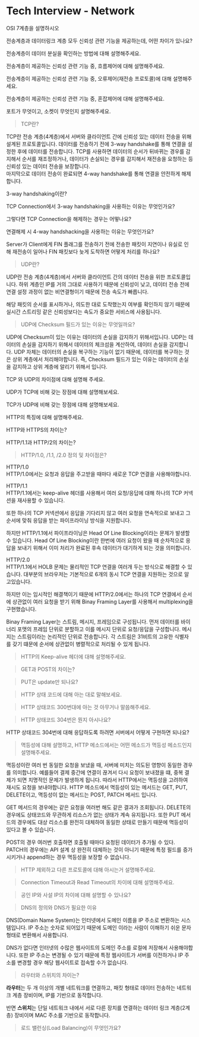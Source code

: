 # Tech Interview - Network

OSI 7계층을 설명하시오

전송계층과 데이터링크 계층 모두 신뢰성 관련 기능을 제공하는데, 어떤 차이가 있나요?

전송계층이 데이터 분실을 확인하는 방법에 대해 설명해주세요.

전송계층이 제공하는 신뢰성 관련 기능 중, 흐름제어에 대해 설명해주세요.

전송계층이 제공하는 신뢰성 관련 기능 중, 오류제어(재전송 프로토콜)에 대해 설명해주세요.

전송계층이 제공하는 신뢰성 관련 기능 중, 혼잡제어에 대해 설명해주세요.

포트가 무엇이고, 소켓이 무엇인지 설명해주세요.

> TCP란?

TCP란 전송 계층(4계층)에서 서버와 클라이언트 간에 신뢰성 있는 데이터 전송을 위해 설계된 프로토콜입니다.
데이터를 전송하기 전에 3-way handshake를 통해 연결을 설정한 후에 데이터를 전송합니다.
TCP를 사용하면 데이터의 순서가 뒤바뀌는 경우를 감지해서 순서를 재조정하거나,
데이터가 손실되는 경우를 감지해서 재전송을 요청하는 등 신뢰성 있는 데이터 전송을 보장합니다.  
마지막으로 데이터 전송이 완료되면 4-way handshake를 통해 연결을 안전하게 해제합니다.

3-way handshaking이란?

TCP Connection에서 3-way handshaking을 사용하는 이유는 무엇인가요?

그렇다면 TCP Connection을 해제하는 경우는 어떻나요?

연결해제 시 4-way handshacking을 사용하는 이유는 무엇인가요?

Server가 Client에게 FIN 플래그를 전송하기 전에 전송한 패킷이 지연이나 유실로 인해 재전송이 일어나 FIN 패킷보다 늦게 도착하면 어떻게 처리를 하나요?

> UDP란?

UDP란 전송 계층(4계층)에서 서버와 클라이언트 간의 데이터 전송을 위한 프로토콜입니다.
하위 계층인 IP를 거의 그대로 사용하기 때문에 신뢰성이 낮고, 데이터 전송 전에 연결 설정 과정이 없는 비연결형이기 때문에 전송 속도가 빠릅니다.

해당 패킷의 순서를 표시하거나, 의도한 대로 도착했는지 여부를 확인하지 않기 때문에
실시간 스트리밍 같은 신뢰성보다는 속도가 중요한 서비스에 사용됩니다.

> UDP에 Checksum 필드가 있는 이유는 무엇일까요?

UDP에 Checksum이 있는 이유는 데이터의 손실을 감지하기 위해서입니다.
UDP는 데이터의 손실을 감지하기 위해서 데이터의 체크섬을 계산하여, 데이터 손실을 감지합니다.
UDP 자체는 데이터의 손실을 복구하는 기능이 없기 때문에, 데이터를 복구하는 것은 상위 계층에서 처리해야합니다.
즉, Checksum 필드가 있는 이유는 데이터의 손실을 감지하고 상위 계층에 알리기 위해서 입니다.

TCP 와 UDP의 차이점에 대해 설명해 주세요.

UDP가 TCP에 비해 갖는 장점에 대해 설명해보세요.

TCP가 UDP에 비해 갖는 장점에 대해 설명해보세요.

HTTP의 특징에 대해 설명해주세요.

HTTP와 HTTPS의 차이는?

HTTP/1.1과 HTTP/2의 차이는?

> HTTP/1.0, /1.1, /2.0 정의 및 차이점은?

HTTP/1.0  
HTTP/1.0에서는 요청과 응답을 주고받을 때마다 새로운 TCP 연결을 사용해야합니다.

HTTP/1.1  
HTTP/1.1에서는 keep-alive 헤더를 사용해서 여러 요청/응답에 대해 하나의 TCP 커넥션을 재사용할 수 있습니다.

또한 하나의 TCP 커넥션에서 응답을 기다리지 않고 여러 요청을 연속적으로 보내고 그 순서에 맞춰 응답을 받는 파이프라이닝 방식을 지원합니다.

하지만 HTTP/1.1에서 파이프라이닝은 Head Of Line Blocking이라는 문제가 발생할 수 있습니다. Head Of Line Blocking이란  한번에 여러 요청이 왔을 때 순차적으로 응답을 보내기 위해서 이미 처리가 완료된 후속 데이터가 대기하게 되는 것을 의미합니다.

HTTP/2.0  
HTTP/1.1에서 HOLB 문제는 물리적인 TCP 연결을 여러개 두는 방식으로 해결할 수 있습니다. 대부분의 브라우저는 기본적으로 6개의 동시 TCP 연결을 지원하는 것으로 알고있습니다.

하지만 이는 임시적인 해결책이기 때문에 HTTP/2.0에서는 하나의 TCP 연결에서 순서에 상관없이 여러 요청을 받기 위해 Binay Framing Layer를 사용해서 multiplexing을 구현했습니다.

Binay Framing Layer는 스트림, 메시지, 프레임으로 구성됩니다. 먼저 데이터를 바이너리 포맷의 프레임 단위로 분할하고 이를 메시지 단위로 요청/응답을 구성합니다. 메시지는 스트림이라는 논리적인 단위로 전송합니다. 각 스트림은 31비트의 고유한 식별자를 갖기 떄문에 순서에 상관없이 병렬적으로 처리될 수 있게 됩니다.

> HTTP의 Keep-alive 헤더에 대해 설명해주세요.

<!-- TODO -->

>GET과 POST의 차이는?

<!-- TODO -->

> PUT은 update만 되나요?

<!-- TODO -->

> HTTP 상태 코드에 대해 아는 대로 말해보세요.

<!-- TODO -->

> HTTP 상태코드 300번대에 아는 것 아무거나 말씀해주세요.

<!-- TODO -->

> HTTP 상태코드 304번은 뭔지 아시나요?

<!-- TODO -->

HTTP 상태코드 304번에 대해 응답하도록 하려면 서버에서 어떻게 구현하면 되나요?

> 멱등성에 대해 설명하고, HTTP 메소드에서는 어떤 메소드가 멱등성 메소드인지 설명해주세요.

멱등성이란 여러 번 동일한 요청을 보냈을 때, 서버에 미치는 의도된 영향이 동일한 경우를 의미합니다. 예를들어 결제 중간에 연결이 끊겨서 다시 요청이 보내졌을 떄, 중복 결제가 되면 치명적인 문제가 발생하게 됩니다. 따라서 HTTP에서는 멱등성을 고려하여 재시도 요청을 보내야합니다. HTTP 메소드에서 멱등성이 있는 메서드는 GET, PUT, DELETE이고, 멱등성이 없는 메서드는 POST, PATCH 메서드 입니다.

GET 메서드의 경우에는 같은 요청을 여러번 해도 같은 결과가 조회됩니다. DELETE의 경우에도 상태코드와 무관하게 리소스가 없는 상태가 계속 유지됩니다. 또한 PUT 메서드의 경우에도 대상 리소스를 완전히 대체하여 동일한 상태로 만들기 때문에 멱등성이 있다고 볼 수 있습니다.

POST의 경우 여러번 호출하면 호출될 때마다 요청된 데이터가 추가될 수 있다. PATCH의 경우에는 API 설계 상 완전히 대체하는 것이 아니기 때문에 특정 필드를 증가시키거나 append하는 경우 멱등성을 보장할 수 없습니다.

> HTTP 제외하고 다른 프로토콜에 대해 아시는거 설명해주세요.

<!-- TODO -->

> Connection Timeout과 Read Timeout의 차이에 대해 설명해주세요.

<!-- TODO -->

> 공인 IP와 사설 IP의 차이에 대해 설명할 수 있나요?

<!-- TODO -->

> DNS의 정의와 DNS가 필요한 이유

DNS(Domain Name System)는 인터넷에서 도메인 이름을 IP 주소로 변환하는 시스템입니다. IP 주소는 숫자로 되어있기 때문에 도메인 이라는 사람이 이해하기 쉬운 문자 형태로 변환해서 사용합니다.

DNS가 없다면 인터넷의 수많은 웹사이트의 도메인 주소를 로컬에 저장해서 사용해야합니다. 또한 IP 주소는 변경될 수 있기 때문에 특정 웹사이트가 서버를 이전하거나 IP 주소를 변경할 경우 해당 웹사이트로 접속할 수가 없습니다.

> 라우터와 스위치의 차이는?

**라우터**는 두 개 이상의 개별 네트워크를 연결하고, 패킷 형태로 데이터 전송하는 네트워크 계층 장비이며, IP를 기반으로 동작합니다.

반면 **스위치**는 단일 네트워크 내에서 서로 다른 장치를 연결하는 데이터 링크 계층(2계층) 장비이며 MAC 주소를 기반으로 동작합니다.

> 로드 밸런싱(Load Balancing)이 무엇인가요?

<!-- TODO -->
